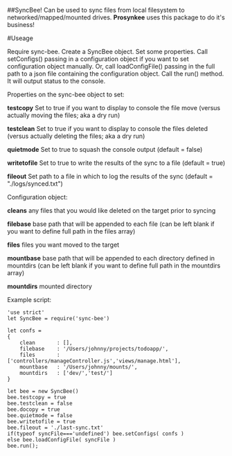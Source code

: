 ##SyncBee!
Can be used to sync files from local filesystem to networked/mapped/mounted drives. **Prosynkee** uses this package to do it's business!

#Useage

Require sync-bee. Create a SyncBee object. Set some properties. Call setConfigs() passing in a configuration object if you want to set configuration object manually. Or, call loadConfigFile() passing in the full path to a json file containing the configuration object. Call the run() method. It will output status to the console.

Properties on the sync-bee object to set:

 **testcopy** Set to true if you want to display to console the file move (versus actually moving the files; aka a dry run)

 **testclean** Set to true if you want to display to console the files deleted (versus actually deleting the files; aka a dry run)

 **quietmode** Set to true to squash the console output (default = false)

 **writetofile** Set to true to write the results of the sync to a file (default = true)

 **fileout** Set path to a file in which to log the results of the sync (default = "./logs/synced.txt")

Configuration object:

**cleans** any files that you would like deleted on the target prior to syncing

**filebase** base path that will be appended to each file (can be left blank if you want to define full path in the files array)

**files** files you want moved to the target

**mountbase** base path that will be appended to each directory defined in mountdirs (can be left blank if you want to define full path in the mountdirs array)

**mountdirs** mounted directory

Example script:
```
'use strict'
let SyncBee = require('sync-bee')

let confs =
{
    clean       : [],
    filebase    : '/Users/johnny/projects/todoapp/',
    files       : ['controllers/manageController.js','views/manage.html'],
    mountbase   : '/Users/johnny/mounts/',
    mountdirs   : ['dev/','test/']
}

let bee = new SyncBee()
bee.testcopy = true
bee.testclean = false
bee.docopy = true
bee.quietmode = false
bee.writetofile = true
bee.fileout = './last-sync.txt'
if(typeof syncFile==='undefined') bee.setConfigs( confs )
else bee.loadConfigFile( syncFile )
bee.run();

```
